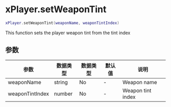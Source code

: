 # xPlayer.setWeaponTint

```lua
xPlayer.setWeaponTint(weaponName, weaponTintIndex)
```

This function sets the player weapon tint from the tint index

## 参数

| 参数        | 数据类型 | 数据类型 | 默认值 | 说明       |
|-----------------|-----------|----------|---------------|-------------------|
| weaponName      | string    | No       | -             | Weapon name       |
| weaponTintIndex | number    | No       | -             | Weapon tint index |
